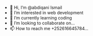 - 👋 Hi, I’m @abdiqani Ismail
- 👀 I’m interested in web development
- 🌱 I’m currently learning coding
- 💞️ I’m looking to collaborate on... 
- 📫 How to reach me +252616645784...

<!---
abdikhani0001/abdiqani ismail is a ✨ special ✨ repository because its `README.md` (this file) appears on your GitHub profile.
You can click the Preview link to take a look at your changes.
--->
